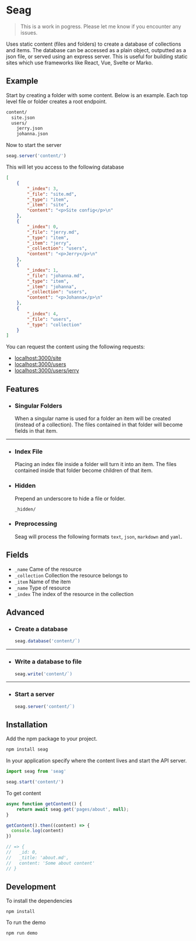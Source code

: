 # Seag

> This is a work in pogress. Please let me know if you encounter any issues.

Uses static content (files and folders) to create a database of collections and items. The database can be accessed as a plain object, outputted as a json file, or served using an express server. This is useful for building static sites which use frameworks like React, Vue, Svelte or Marko.

## Example

Start by creating a folder with some content. Below is an example. Each top level file or folder creates a root endpoint.

```bash
content/
  site.json
  users/
    jerry.json
    johanna.json
```

Now to start the server

```js
seag.server('content/')
```

This will let you access to the following database

```json
[
    {
        "_index": 3,
        "_file": "site.md",
        "_type": "item",
        "_item": "site",
        "content": "<p>Site config</p>\n"
    },
    {
        "_index": 0,
        "_file": "jerry.md",
        "_type": "item",
        "_item": "jerry",
        "_collection": "users",
        "content": "<p>Jerry</p>\n"
    },
    {
        "_index": 1,
        "_file": "johanna.md",
        "_type": "item",
        "_item": "johanna",
        "_collection": "users",
        "content": "<p>Johanna</p>\n"
    },
    {
        "_index": 4,
        "_file": "users",
        "_type": "collection"
    }
]
```

You can request the content using the following requests:

- [localhost:3000/site](http://localhost:3000/site)
- [localhost:3000/users](http://localhost:3000/users)
- [localhost:3000/users/jerry](http://localhost:3000/users/jerry)

## Features

- ### Singular Folders
  
  When a singular name is used for a folder an item will be created (instead of a collection). The files contained in that folder will become fields in that item.

---

- ### Index File

  Placing an index file inside a folder will turn it into an item. The files contained inside that folder become children of that item.

- ### Hidden

  Prepend an underscore to hide a file or folder.

  ```
  _hidden/
  ```

- ### Preprocessing

  Seag will process the following formats `text`, `json`, `markdown` and `yaml`.


## Fields

- `_name` Came of the resource
- `_collection` Collection the resource belongs to
- `_item` Name of the item
- `_name` Type of resource
- `_index` The index of the resource in the collection

## Advanced

- ### Create a database
  
  ```js
  seag.database('content/`)
  ```

---

- ### Write a database to file

  ```js
  seag.write('content/`)
  ```

---

- ### Start a server

  ```js
  seag.server('content/`)
  ```

## Installation

Add the npm package to your project.

```bash
npm install seag
```

In your application specify where the content lives and start the API server.

```js
import seag from 'seag'

seag.start('content/')
```

To get content

```js
async function getContent() {
    return await seag.get('pages/about', null);
}

getContent().then((content) => {
  console.log(content)
})

// => {
//   _id: 0,
//   _title: 'about.md',
//   content: 'Some about content'
// }
```

## Development

To install the dependencies

```
npm install
```

To run the demo

```
npm run demo
```